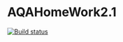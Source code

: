 # AQAHomeWork2.1
[![Build status](https://ci.appveyor.com/api/projects/status/i9fetanbqyf2wfhd?svg=true)](https://ci.appveyor.com/project/ivanpozdov/aqahomework2-1)
